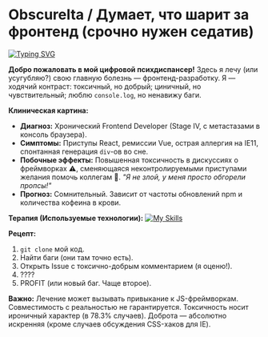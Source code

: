 # ObscureIta / Думает, что шарит за фронтенд (срочно нужен седатив)

[![Typing SVG](https://readme-typing-svg.herokuapp.com?font=Fira+Code&pause=1000&width=435&lines=%F0%9F%A4%B7%E2%80%8D%E2%99%82%EF%B8%8F+%D0%9D%D0%B5+%D0%B8%D0%B4%D0%B8%D0%BE%D1%82%2C+%D0%B0+%D0%BF%D1%80%D0%BE%D1%81%D1%82%D0%BE+%D0%BB%D1%8E%D0%B1%D0%BE%D0%B7%D0%BD%D0%B0%D1%82%D0%B5%D0%BB%D1%8C%D0%BD%D1%8B%D0%B9;%E2%9B%94+%D0%AF+%D0%BD%D0%B5+%D1%82%D0%BE%D0%BA%D1%81%D0%B8%D1%87%D0%B5%D0%BD%2C+%D1%8F+%D0%BF%D1%80%D0%BE%D1%81%D1%82%D0%BE+%D1%81%D1%82%D1%80%D0%B0%D1%81%D1%82%D0%BD%D1%8B%D0%B9;%F0%9F%A4%A9+React-%D0%BF%D1%80%D0%B8%D1%81%D1%82%D1%83%D0%BF%D1%8B+%D0%B8+%D1%81%D0%BB%D0%B5%D0%B7%D1%8B+%D0%B8%D0%B7-%D0%B7%D0%B0+IE;%F0%9F%A4%96+Frontend+%D1%8D%D1%82%D0%BE+%D0%BD%D0%B5+%D1%80%D0%B0%D0%B1%D0%BE%D1%82%D0%B0%2C+%D1%8D%D1%82%D0%BE+%D0%BB%D0%B8%D1%87%D0%BD%D0%BE%D0%B5)](https://git.io/typing-svg)

**Добро пожаловать в мой цифровой психдиспансер!** Здесь я лечу (или усугубляю?) свою главную болезнь — фронтенд-разработку. Я — ходячий контраст: токсичный, но добрый; циничный, но чувствительный; люблю `console.log`, но ненавижу баги.

**Клиническая картина:**
*   **Диагноз:** Хронический Frontend Developer (Stage IV, с метастазами в консоль браузера).
*   **Симптомы:** Приступы React, ремиссии Vue, острая аллергия на IE11, спонтанная генерация `div`-ов во сне.
*   **Побочные эффекты:** Повышенная токсичность в дискуссиях о фреймворках ⚠️, сменяющаяся неконтролируемыми приступами желания помочь коллегам 🤝. *"Я не злой, у меня просто обгорели пропсы!"*
*   **Прогноз:** Сомнительный. Зависит от частоты обновлений npm и количества кофеина в крови.

**Терапия (Используемые технологии):**
[![My Skills](https://skillicons.dev/icons?i=html,css,sass,js,ts,react,,webpack,vite,git,figma&perline=15)](https://skillicons.dev)

**Рецепт:**
1.  `git clone` мой код.
2.  Найти баги (они там точно есть).
3.  Открыть Issue с токсично-добрым комментарием (я оценю!).
4.  ????
5.  PROFIT (или новый баг. Чаще второе).

**Важно:** Лечение может вызывать привыкание к JS-фреймворкам. Совместимость с реальностью не гарантируется. Токсичность носит ироничный характер (в 78.3% случаев). Доброта — абсолютно искренняя (кроме случаев обсуждения CSS-хаков для IE).
